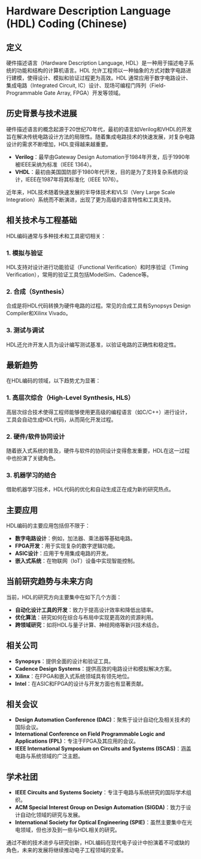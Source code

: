 # Hardware Description Language (HDL) Coding (Chinese)

## 定义

硬件描述语言（Hardware Description Language, HDL）是一种用于描述电子系统的功能和结构的计算机语言。HDL 允许工程师以一种抽象的方式对数字电路进行建模，使得设计、模拟和验证过程更为高效。HDL 通常应用于数字电路设计、集成电路（Integrated Circuit, IC）设计、现场可编程门阵列（Field-Programmable Gate Array, FPGA）开发等领域。

## 历史背景与技术进展

硬件描述语言的概念起源于20世纪70年代，最初的语言如Verilog和VHDL的开发旨在解决传统电路设计方法的局限性。随着集成电路技术的快速发展，对复杂电路设计的需求不断增加，HDL变得越来越重要。

- **Verilog**：最早由Gateway Design Automation于1984年开发，后于1990年被IEEE采纳为标准（IEEE 1364）。
- **VHDL**：最初由美国国防部于1980年代开发，目的是为了支持复杂系统的设计，IEEE在1987年将其标准化（IEEE 1076）。

近年来，HDL技术随着快速发展的半导体技术和VLSI（Very Large Scale Integration）系统而不断演进，出现了更为高级的语言特性和工具支持。

## 相关技术与工程基础

HDL编码通常与多种技术和工具密切相关：

### 1. 模拟与验证

HDL支持对设计进行功能验证（Functional Verification）和时序验证（Timing Verification），常用的验证工具包括ModelSim、Cadence等。

### 2. 合成（Synthesis）

合成是将HDL代码转换为硬件电路的过程。常见的合成工具有Synopsys Design Compiler和Xilinx Vivado。

### 3. 测试与调试

HDL还允许开发人员为设计编写测试基准，以验证电路的正确性和稳定性。

## 最新趋势

在HDL编码的领域，以下趋势尤为显著：

### 1. 高层次综合（High-Level Synthesis, HLS）

高层次综合技术使得工程师能够使用更高级的编程语言（如C/C++）进行设计，工具会自动生成HDL代码，从而简化开发过程。

### 2. 硬件/软件协同设计

随着嵌入式系统的普及，硬件与软件的协同设计变得愈发重要，HDL在这一过程中也扮演了关键角色。

### 3. 机器学习的结合

借助机器学习技术，HDL代码的优化和自动生成正在成为新的研究热点。

## 主要应用

HDL编码的主要应用包括但不限于：

- **数字电路设计**：例如，加法器、乘法器等基础电路。
- **FPGA开发**：用于实现复杂的数字逻辑功能。
- **ASIC设计**：应用于专用集成电路的开发。
- **嵌入式系统**：在物联网（IoT）设备中实现智能控制。

## 当前研究趋势与未来方向

当前，HDL的研究方向主要集中在如下几个方面：

- **自动化设计工具的开发**：致力于提高设计效率和降低出错率。
- **优化算法**：研究如何在综合与布局中实现更高效的资源利用。
- **跨领域研究**：如将HDL与量子计算、神经网络等新兴技术结合。

## 相关公司

- **Synopsys**：提供全面的设计和验证工具。
- **Cadence Design Systems**：提供高效的电路设计和模拟解决方案。
- **Xilinx**：在FPGA和嵌入式系统领域具有领先地位。
- **Intel**：在ASIC和FPGA的设计与开发方面也有显著贡献。

## 相关会议

- **Design Automation Conference (DAC)**：聚焦于设计自动化及相关技术的国际会议。
- **International Conference on Field Programmable Logic and Applications (FPL)**：专注于FPGA及其应用的会议。
- **IEEE International Symposium on Circuits and Systems (ISCAS)**：涵盖电路与系统领域的广泛主题。

## 学术社团

- **IEEE Circuits and Systems Society**：专注于电路与系统研究的国际学术组织。
- **ACM Special Interest Group on Design Automation (SIGDA)**：致力于设计自动化领域的研究与发展。
- **International Society for Optical Engineering (SPIE)**：虽然主要集中在光电领域，但也涉及到一些与HDL相关的研究。

通过不断的技术进步与研究创新，HDL编码在现代电子设计中扮演着不可或缺的角色，未来的发展将继续推动电子工程领域的变革。